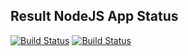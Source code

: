## Result NodeJS App Status

[![Build Status](http://35.199.8.226:8080/buildStatus/icon?job=instavote%2Fresult-build&subject=Build)](http://35.199.8.226:8080/job/instavote/job/result-build/)
[![Build Status](http://35.199.8.226:8080/buildStatus/icon?job=instavote%2Fresult-test&subject=UnitTest)](http://35.199.8.226:8080/job/instavote/job/result-test/)
